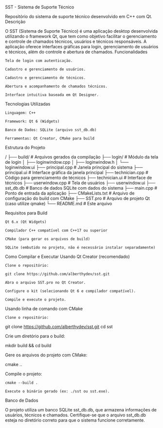 SST - Sistema de Suporte Técnico

Repositório do sistema de suporte técnico desenvolvido em C++ com Qt.
Descrição

O SST (Sistema de Suporte Técnico) é uma aplicação desktop desenvolvida utilizando o framework Qt, que tem como objetivo facilitar o gerenciamento e controle de chamados técnicos, usuários e técnicos responsáveis. A aplicação oferece interfaces gráficas para login, gerenciamento de usuários e técnicos, além do controle e abertura de chamados.
Funcionalidades

    Tela de login com autenticação.

    Cadastro e gerenciamento de usuários.

    Cadastro e gerenciamento de técnicos.

    Abertura e acompanhamento de chamados técnicos.

    Interface intuitiva baseada em Qt Designer.

Tecnologias Utilizadas

    Linguagem: C++

    Framework: Qt 6 (Widgets)

    Banco de Dados: SQLite (arquivo sst_db.db)

    Ferramentas: Qt Creator, CMake para build

Estrutura do Projeto

/
├── build/                   # Arquivos gerados da compilação
├── login/                   # Módulo da tela de login
│   ├── loginwindow.cpp
│   ├── loginwindow.h
│   └── loginwindow.ui
├── principal.cpp            # Janela principal do sistema
├── principal.ui             # Interface gráfica da janela principal
├── technician.cpp           # Código para gerenciamento de técnicos
├── technician.ui            # Interface de técnicos
├── userwindow.cpp           # Tela de usuários
├── userwindow.ui
├── sst_db.db                # Banco de dados SQLite com dados do sistema
├── main.cpp                 # Ponto de entrada da aplicação
├── CMakeLists.txt           # Arquivo de configuração do build com CMake
├── SST.pro                  # Arquivo de projeto Qt (caso utilize qmake)
└── README.md                # Este arquivo

Requisitos para Build

    Qt 6.x (Qt Widgets)

    Compilador C++ compatível com C++17 ou superior

    CMake (para gerar os arquivos de build)

    SQLite (embutido no projeto, não é necessário instalar separadamente)

Como Compilar e Executar
Usando Qt Creator (recomendado)

    Clone o repositório:

    git clone https://github.com/alberthydev/sst.git

    Abra o arquivo SST.pro no Qt Creator.

    Configure o kit (selecionando Qt 6 e compilador compatível).

    Compile e execute o projeto.

Usando linha de comando com CMake

    Clone o repositório:

git clone https://github.com/alberthydev/sst.git
cd sst

Crie um diretório para o build:

mkdir build && cd build

Gere os arquivos do projeto com CMake:

cmake ..

Compile o projeto:

    cmake --build .

    Execute o binário gerado (ex: ./sst ou sst.exe).

Banco de Dados

O projeto utiliza um banco SQLite sst_db.db, que armazena informações de usuários, técnicos e chamados. Certifique-se que o arquivo sst_db.db esteja no diretório correto para que o sistema funcione corretamente.
